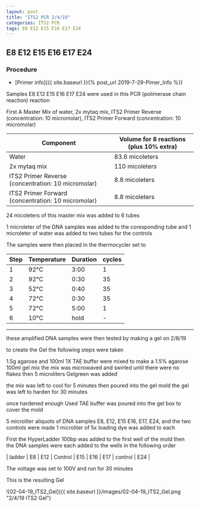```yaml
---
layout: post
title: "ITS2 PCR 2/4/19"
categories: ITS2 PCR
tags: E8 E12 E15 E16 E17 E24
---
```


## E8 E12 E15 E16 E17 E24

### Procedure

- [Primer info]({{ site.baseurl }}{% post_url 2019-7-29-Pimer_Info %})

Samples E8 E12 E15 E16 E17 E24 were used in this PCR (polimerase chain reaction) reaction 

First A Master Mix of water, 2x mytaq mix, ITS2 Primer Reverse (concentration: 10 micromolar), ITS2 Primer Forward (concentration: 10 micromolar)


|Component| Volume for 8 reactions (plus 10% extra)|
|---------|---------------------------|
|Water| 83.6 micoleters|
|2x mytaq mix| 110 micoleters|
|ITS2 Primer Reverse (concentration: 10 micromolar)| 8.8 micoleters|
|ITS2 Primer Forward (concentration: 10 micromolar)| 8.8 micoleters|

24 micoleters of this master mix was added to 6 tubes 

1 microleter of the DNA samples was added to the coresponding tube
and 1 microleter of water was added to two tubes for the controls

The samples were then placed in the thermocycler set to 

|Step|Temperature|Duration|cycles|
|----|-------|--------|-------|
|1|92°C|3:00|1|
|2|92°C|0:30|35|
|3|52°C|0:40|35|
|4|72°C|0:30|35|
|5|72°C|5:00|1|
|6|10°C|hold|-|

___________

these amplified DNA samples were then tested by making a gel on 2/8/19

to create the Gel the following steps were taken 

1.5g agarose and 100ml 1X TAE buffer were mixed to make a 1.5% agarose 100ml gel mix 
the mix was microwaved and swirled until there were no flakes 
then 5 microliters Gelgreen was added

the mix was left to cool for 5 minutes then poured into the gel mold
the gel was left to harden for 30 minutes 

once hardened enough Used TAE buffer was poured into the gel box to cover the mold

5 microliter aliquots of DNA samples E8, E12, E15 E16, E17, E24, and the two controls were made 
1 microliter of 5x loading dye was added to each

First the HyperLadder 100bp was added to the first well of the mold 
then the DNA samples were each added to the wells in the following order 

| ladder | E8 | E12 | Control | E15 | E16 | E17 | control | E24 |

The voltage was set to 100V and run for 30 minutes


This is the resulting Gel

![02-04-19_ITS2_Gel]({{ site.baseurl }}/images/02-04-19_ITS2_Gel.png "2/4/19 ITS2 Gel")